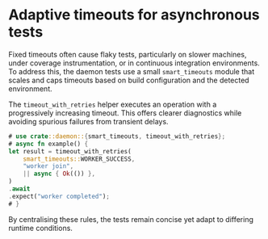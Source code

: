 # Adaptive timeouts for asynchronous tests

Fixed timeouts often cause flaky tests, particularly on slower machines, under
coverage instrumentation, or in continuous integration environments. To address
this, the daemon tests use a small `smart_timeouts` module that scales and caps
timeouts based on build configuration and the detected environment.

The `timeout_with_retries` helper executes an operation with a progressively
increasing timeout. This offers clearer diagnostics while avoiding spurious
failures from transient delays.

```rust
# use crate::daemon::{smart_timeouts, timeout_with_retries};
# async fn example() {
let result = timeout_with_retries(
    smart_timeouts::WORKER_SUCCESS,
    "worker join",
    || async { Ok(()) },
)
.await
.expect("worker completed");
# }
```

By centralising these rules, the tests remain concise yet adapt to differing
runtime conditions.
